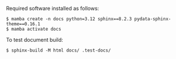 Required software installed as follows:

```shell
$ mamba create -n docs python=3.12 sphinx==8.2.3 pydata-sphinx-theme==0.16.1 
$ mamba activate docs
```

To test document build:

```shell
$ sphinx-build -M html docs/ .test-docs/
```